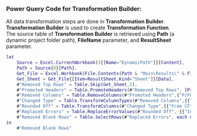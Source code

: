 ### Power Query Code for Transformation Builder:
All data transformation steps are done in **Transformation Builder**.  
**Transformation Builder** is used to create **Transformation Function**.  
The source table of **Transformation Builder** is retrieved using **Path** (a dynamic project folder path), **FileName** parameter, and **ResultSheet** parameter.
```m
let
    Source = Excel.CurrentWorkbook(){[Name="DynamicPath"]}[Content],
    Path = Source{0}[Path],
    Get_File = Excel.Workbook(File.Contents(Path & "Main\Results\" & FileName), null, true),
    Get_Sheet = Get_File{[Item=ResultSheet,Kind="Sheet"]}[Data],
    #"Removed Top Rows" = Table.Skip(Get_Sheet,5),
    #"Promoted Headers" = Table.PromoteHeaders(#"Removed Top Rows", [PromoteAllScalars=true]),
    #"Removed Columns" = Table.RemoveColumns(#"Promoted Headers",{"P/FCF Z Score", "P/B Z Score", "ROE Z Score", "ROA Z Score", "A/E Z Score", "P/E Z Score", "SCORE"}),
    #"Changed Type" = Table.TransformColumnTypes(#"Removed Columns",{{"Free CF", type number}, {"BVPS", type number}, {"EPS", type number}, {"P/FCF", type number}, {"P/B", type number}, {"ROE", type number}, {"ROA", type number}, {"A/E", type number}, {"P/E", type number}, {"Market Cap (M)", Int64.Type}, {"Symbol", type text}, {"Industry", type text}}),
    #"Rounded Off" = Table.TransformColumns(#"Changed Type",{{"Free CF", each Number.Round(_, 2), type number}, {"BVPS", each Number.Round(_, 2), type number}, {"EPS", each Number.Round(_, 2), type number}, {"P/FCF", each Number.Round(_, 2), type number}, {"P/B", each Number.Round(_, 2), type number}, {"ROE", each Number.Round(_, 2), type number}, {"ROA", each Number.Round(_, 2), type number}, {"A/E", each Number.Round(_, 2), type number}, {"P/E", each Number.Round(_, 2), type number}}),
    #"Replaced Errors" = Table.ReplaceErrorValues(#"Rounded Off", {{"Industry", "None"}}),
    #"Removed Blank Rows" = Table.SelectRows(#"Replaced Errors", each not List.IsEmpty(List.RemoveMatchingItems(Record.FieldValues(_), {"", null})))
in
    #"Removed Blank Rows"
```